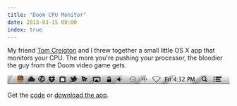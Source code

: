 ```yaml
---
title: "Doom CPU Monitor"
date: 2013-03-15 00:00
index: true
---
```


My friend [Tom Creigton](https://twitter.com/tomcreighton) and I threw together a small little OS X app that monitors your CPU. The more you're pushing your processor, the bloodier the guy from the Doom video game gets.

 ![](/img/import/blog/doom-cpu-monitor/8167B568A2F9407182E04EF25417F177.png)

Get the [code](https://github.com/AshFurrow/DOOM-CPU-Monitor) or [download the app](http://static.ashfurrow.com/github/Doom%20CPU%20Monitor.app.zip).

<!-- more -->
